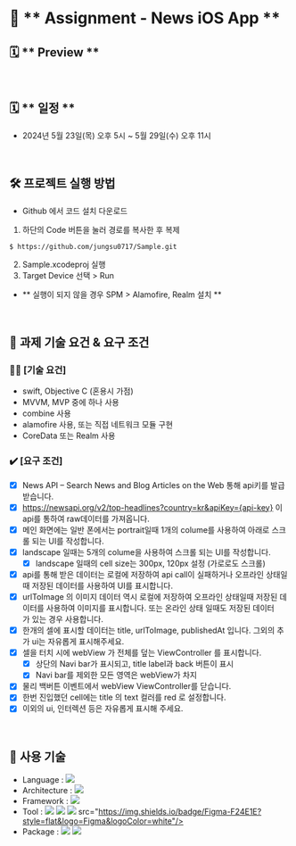 # 🚨 ** Assignment - News iOS App **

## 🗓️ ** Preview **

<br>

## 🗓️ ** 일정 **
- 2024년 5월 23일(목) 오후 5시 ~ 5월 29일(수) 오후 11시

<br>

## 🛠 **프로젝트 실행 방법**

- Github 에서 코드 설치 다운로드

1. 하단의 Code 버튼을 눌러 경로를 복사한 후 복제

```
$ https://github.com/jungsu0717/Sample.git
```
2. Sample.xcodeproj 실행
3. Target Device 선택 > Run
- ** 실행이 되지 않을 경우 SPM > Alamofire, Realm 설치 **

<br>

## 📝 **과제 기술 요건 & 요구 조건**

### 🙆‍♂️ [기술 요건]

- swift, Objective C (혼용시 가점)
- MVVM, MVP 중에 하나 사용
- combine 사용
- alamofire 사용, 또는 직접 네트워크 모듈 구현
- CoreData 또는 Realm 사용

### ✔️ [요구 조건]

- [x]  News API – Search News and Blog Articles on the Web 통해 api키를 발급 받습니다.
- [x]  https://newsapi.org/v2/top-headlines?country=kr&apiKey={api-key} 이 api를 통하여 raw데이터를 가져옵니다.
- [x]  메인 화면에는 일반 폰에서는 portrait일때 1개의 colume를 사용하여 아래로 스크롤 되는 UI를 작성합니다.
- [x]  landscape 일때는 5개의 colume을 사용하여 스크롤 되는 UI를 작성합니다.
    - [x]  landscape 일때의 cell size는 300px, 120px 설정 (가로로도 스크롤)
- [x]  api를 통해 받은 데이터는 로컬에 저장하여 api call이 실패하거나 오프라인 상태일때 저장된 데이터를 사용하여 UI를 표시합니다.
- [x] urlToImage 의 이미지 데이터 역시 로컬에 저장하여 오프라인 상태일때 저장된 데이터를 사용하여 이미지를 표시합니다. 또는 온라인 상태 일때도 저장된 데이터가 있는 경우 사용합니다.
- [x]  한개의 셀에 표시할 데이터는 title, urlToImage, publishedAt 입니다. 그외의 추가 ui는 자유롭게 표시해주세요.
- [x]  셀을 터치 시에 webView 가 전체를 덮는 ViewController 를 표시합니다.
    - [x]  상단의 Navi bar가 표시되고, title label과 back 버튼이 표시
    - [x]  Navi bar를 제외한 모든 영역은 webView가 차지
- [x]  물리 백버튼 이벤트에서 webView ViewController를 닫습니다.
- [x]  한번 진입했던 cell에는 title 의 text 컬러를 red 로 설정합니다.
- [x]  이외의 ui, 인터렉션 등은 자유롭게 표시해 주세요.

<br>

## 🔨 사용 기술

-   Language : <img src="https://img.shields.io/badge/Swift-F05138?style=flat&logo=Swift&logoColor=white"/></a>
-   Architecture : <img src="https://img.shields.io/badge/MVVM?style=flat&logo=MVVM&logoColor=white"/></a>
-   Framework : <img src="https://img.shields.io/badge/Combine?style=flat&logo=Combine&logoColor=white"/></a>
-   Tool : <img src="https://img.shields.io/badge/Xcode-147EFB?style=flat&logo=Xcode&logoColor=white"/></a> <img src="https://img.shields.io/badge/GitHub-181717?style=flat&logo=GitHub&logoColor=white"/></a> <img src="https://img.shields.io/badge/Figma-F24E1E?style=flat&logo=Figma&logoColor=white"/></a>  src="https://img.shields.io/badge/Figma-F24E1E?style=flat&logo=Figma&logoColor=white"/></a>
-   Package : <img src="https://img.shields.io/badge/Realm-39477F?style=flat&logo=Realm&logoColor=white"/></a> <img src="https://img.shields.io/badge/Alamofire?style=flat&logo=Alamofire&logoColor=white"/></a>

<br>

